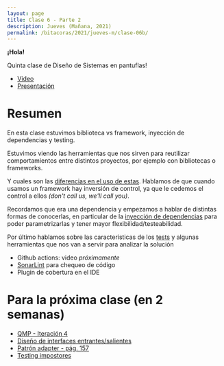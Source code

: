 ```yaml
---
layout: page
title: Clase 6 - Parte 2
description: Jueves (Mañana, 2021)
permalink: /bitacoras/2021/jueves-m/clase-06b/
---
```



**¡Hola!**

Quinta clase de Diseño de Sistemas en pantuflas!

- [Video](https://us02web.zoom.us/rec/share/4OBNAb7Tp1pLUKf_sFjYR7QfEbTBeaa8h3dI_qJcmB2xIjR1mZ7YiazEplreo5xt?startTime=1588853773000)
- [Presentación](https://docs.google.com/presentation/d/1q8qw-KxuFmgnxP5TUeYs06IEj-E7iYgA54stutBY0tg/edit?usp=sharing)

# Resumen

En esta clase estuvimos biblioteca vs framework, inyección de dependencias y testing.

Estuvimos viendo las herramientas que nos sirven para reutilizar comportamientos entre distintos proyectos, por ejemplo con bibliotecas o frameworks.

Y cuales son las [diferencias en el uso de estas](https://docs.google.com/document/d/1D_MCoh4J8kL1MAKNlbDgAMu2nYxri-81nZBYOPFWnO0/edit). Hablamos de que cuando usamos un framework hay inversión de control, ya que le cedemos el control a ellos _(don't call us, we'll call you)_.

Recordamos que era una dependencia y empezamos a hablar de distintas formas de conocerlas, en particular de la [inyección de dependencias](https://docs.google.com/document/d/1GsW-hVF0XR76KunDILqkltyE1KIBvj3ldCCkyStjne0/edit) para poder parametrizarlas y tener mayor flexibilidad/testeabilidad.

Por último hablamos sobre las características de los [tests](https://docs.google.com/document/d/11mVR-4wEZhlQMDEqrfQeYLypEsrSqXv98dr78SA0Oq4/edit) y algunas herramientas que nos van a servir para analizar la solución
* Github actions: video _próximamente_
* [SonarLint](https://www.sonarlint.org/) para chequeo de código
* Plugin de cobertura en el IDE

# Para la próxima clase (en 2 semanas)

* [QMP - Iteración 4](https://docs.google.com/document/d/1sy9S9EeIQr8fhatKnfTCgOfjVniJDu2viI-Av0gn0xY)
* [Diseño de interfaces entrantes/salientes](https://docs.google.com/document/d/1LurA-bCEHhCsIPFiFg1rqfIdfe5SdS4wBePfG45nDqg)
* [Patrón adapter - pág. 157](http://www.uml.org.cn/c++/pdf/DesignPatterns.pdf)
* [Testing impostores](https://docs.google.com/document/d/11mVR-4wEZhlQMDEqrfQeYLypEsrSqXv98dr78SA0Oq4/edit#heading=h.5bqwe0zgcgud)
